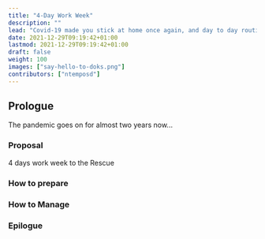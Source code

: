 ```yaml
---
title: "4-Day Work Week"
description: ""
lead: "Covid-19 made you stick at home once again, and day to day routine feels bulky. This is about time to try a 4-day workweek."
date: 2021-12-29T09:19:42+01:00
lastmod: 2021-12-29T09:19:42+01:00
draft: false
weight: 100
images: ["say-hello-to-doks.png"]
contributors: ["ntemposd"]
---
```


## Prologue
The pandemic goes on for almost two years now...

### Proposal
4 days work week to the Rescue

### How to prepare

### How to Manage

### Epilogue
